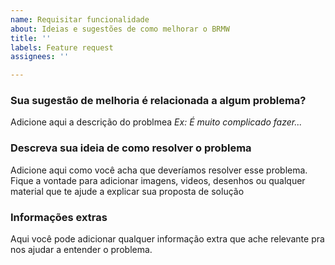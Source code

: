```yaml
---
name: Requisitar funcionalidade
about: Ideias e sugestões de como melhorar o BRMW
title: ''
labels: Feature request
assignees: ''

---
```


### Sua sugestão de melhoria é relacionada a algum problema?

Adicione aqui a descrição do problmea
_Ex: É muito complicado fazer..._


### Descreva sua ideia de como resolver o problema
Adicione aqui como você acha que deveríamos resolver esse problema.
Fique a vontade para adicionar imagens, videos, desenhos ou qualquer material que te ajude a explicar sua proposta de solução

### Informações extras
Aqui você pode adicionar qualquer informação extra que ache relevante pra nos ajudar a entender o problema.
